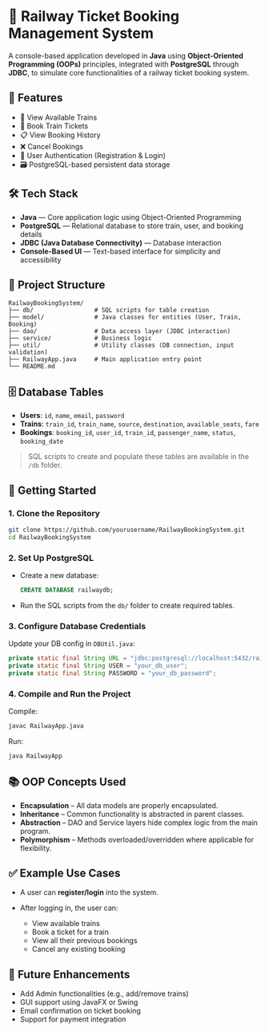 # 🚆 Railway Ticket Booking Management System

A console-based application developed in **Java** using **Object-Oriented Programming (OOPs)** principles, integrated with **PostgreSQL** through **JDBC**, to simulate core functionalities of a railway ticket booking system.

## 📌 Features

* 🚉 View Available Trains
* 🧾 Book Train Tickets
* 📋 View Booking History
* ❌ Cancel Bookings
* 🔐 User Authentication (Registration & Login)
* 🗃️ PostgreSQL-based persistent data storage


## 🛠️ Tech Stack

* **Java** — Core application logic using Object-Oriented Programming
* **PostgreSQL** — Relational database to store train, user, and booking details
* **JDBC (Java Database Connectivity)** — Database interaction
* **Console-Based UI** — Text-based interface for simplicity and accessibility


## 🧱 Project Structure

```
RailwayBookingSystem/
├── db/                 # SQL scripts for table creation
├── model/              # Java classes for entities (User, Train, Booking)
├── dao/                # Data access layer (JDBC interaction)
├── service/            # Business logic
├── util/               # Utility classes (DB connection, input validation)
├── RailwayApp.java     # Main application entry point
└── README.md
```


## 🗄️ Database Tables

* **Users**: `id`, `name`, `email`, `password`
* **Trains**: `train_id`, `train_name`, `source`, `destination`, `available_seats`, `fare`
* **Bookings**: `booking_id`, `user_id`, `train_id`, `passenger_name`, `status`, `booking_date`

> SQL scripts to create and populate these tables are available in the `/db` folder.


## 🚀 Getting Started

### 1. Clone the Repository

```bash
git clone https://github.com/yourusername/RailwayBookingSystem.git
cd RailwayBookingSystem
```

### 2. Set Up PostgreSQL

* Create a new database:

  ```sql
  CREATE DATABASE railwaydb;
  ```
* Run the SQL scripts from the `db/` folder to create required tables.

### 3. Configure Database Credentials

Update your DB config in `DBUtil.java`:

```java
private static final String URL = "jdbc:postgresql://localhost:5432/railwaydb";
private static final String USER = "your_db_user";
private static final String PASSWORD = "your_db_password";
```

### 4. Compile and Run the Project

Compile:

```bash
javac RailwayApp.java
```

Run:

```bash
java RailwayApp
```


## 📚 OOP Concepts Used

* **Encapsulation** – All data models are properly encapsulated.
* **Inheritance** – Common functionality is abstracted in parent classes.
* **Abstraction** – DAO and Service layers hide complex logic from the main program.
* **Polymorphism** – Methods overloaded/overridden where applicable for flexibility.


## ✅ Example Use Cases

* A user can **register/login** into the system.
* After logging in, the user can:

  * View available trains
  * Book a ticket for a train
  * View all their previous bookings
  * Cancel any existing booking

## 🧪 Future Enhancements

* Add Admin functionalities (e.g., add/remove trains)
* GUI support using JavaFX or Swing
* Email confirmation on ticket booking
* Support for payment integration
